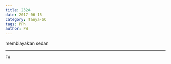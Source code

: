 ```yaml
---
title: 2324
date: 2017-06-15
category: Tanya-SC
tags: PPh
author: FW
---
```


membiayakan sedan

---



`FW`
